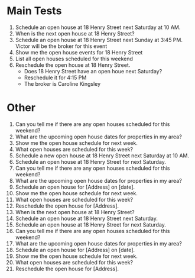 # Main Tests

1. Schedule an open house at 18 Henry Street next Saturday at 10 AM.
2. When is the next open house at 18 Henry Street?
3. Schedule an open house at 18 Henry Street next Sunday at 3:45 PM. Victor will be the broker for this event
4. Show me the open house events for 18 Henry Street
5. List all open houses scheduled for this weekend
6. Reschedule the open house at 18 Henry Street.
    - Does 18 Henry Street have an open houe next Saturday?
    - Reschedule it for 4:15 PM
    - The broker is Caroline Kingsley

# Other

1. Can you tell me if there are any open houses scheduled for this weekend?
2. What are the upcoming open house dates for properties in my area?
3. Show me the open house schedule for next week.
4. What open houses are scheduled for this week?
5. Schedule a new open house at 18 Henry Street next Saturday at 10 AM.
6. Schedule an open house at 18 Henry Street for next Saturday.
7. Can you tell me if there are any open houses scheduled for this weekend?
8. What are the upcoming open house dates for properties in my area?
9. Schedule an open house for [Address] on [date].
10. Show me the open house schedule for next week.
11. What open houses are scheduled for this week?
12. Reschedule the open house for [Address].
13. When is the next open house at 18 Henry Street?
14. Schedule an open house at 18 Henry Street next Saturday.
15. Schedule an open house at 18 Henry Street for next Saturday.
16. Can you tell me if there are any open houses scheduled for this weekend?
17. What are the upcoming open house dates for properties in my area?
18. Schedule an open house for [Address] on [date].
19. Show me the open house schedule for next week.
20. What open houses are scheduled for this week?
21. Reschedule the open house for [Address].
